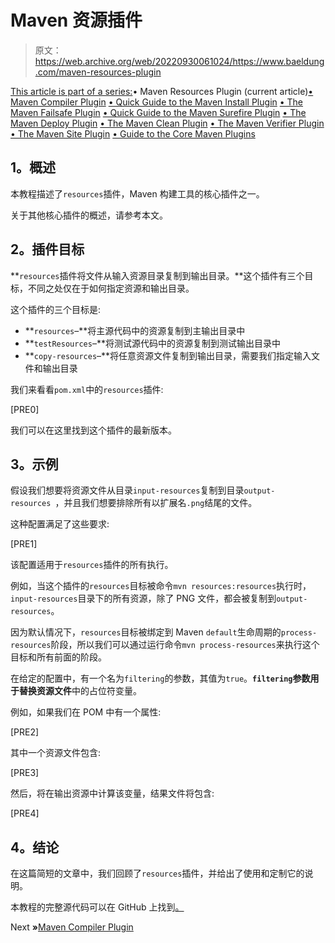 # Maven 资源插件

> 原文：<https://web.archive.org/web/20220930061024/https://www.baeldung.com/maven-resources-plugin>

[This article is part of a series:](javascript:void(0);)• Maven Resources Plugin (current article)[• Maven Compiler Plugin](/web/20220628143042/https://www.baeldung.com/maven-compiler-plugin)
[• Quick Guide to the Maven Install Plugin](/web/20220628143042/https://www.baeldung.com/maven-install-plugin)
[• The Maven Failsafe Plugin](/web/20220628143042/https://www.baeldung.com/maven-failsafe-plugin)
[• Quick Guide to the Maven Surefire Plugin](/web/20220628143042/https://www.baeldung.com/maven-surefire-plugin)
[• The Maven Deploy Plugin](/web/20220628143042/https://www.baeldung.com/maven-deploy-plugin)
[• The Maven Clean Plugin](/web/20220628143042/https://www.baeldung.com/maven-clean-plugin)
[• The Maven Verifier Plugin](/web/20220628143042/https://www.baeldung.com/maven-verifier-plugin)
[• The Maven Site Plugin](/web/20220628143042/https://www.baeldung.com/maven-site-plugin)
[• Guide to the Core Maven Plugins](/web/20220628143042/https://www.baeldung.com/core-maven-plugins)

## **1。概述**

本教程描述了`resources`插件，Maven 构建工具的核心插件之一。

关于其他核心插件的概述，请参考本文。

## **2。插件目标**

**`resources`插件将文件从输入资源目录复制到输出目录。**这个插件有三个目标，不同之处仅在于如何指定资源和输出目录。

这个插件的三个目标是:

*   **`resources`–**将主源代码中的资源复制到主输出目录中
*   **`testResources`–**将测试源代码中的资源复制到测试输出目录中
*   **`copy-resources`–**将任意资源文件复制到输出目录，需要我们指定输入文件和输出目录

我们来看看`pom.xml`中的`resources`插件:

[PRE0]

我们可以在这里找到这个插件的最新版本。

## **3。示例**

假设我们想要将资源文件从目录`input-resources`复制到目录`output-resources `，并且我们想要排除所有以扩展名`.png`结尾的文件。

这种配置满足了这些要求:

[PRE1]

该配置适用于`resources`插件的所有执行。

例如，当这个插件的`resources`目标被命令`mvn resources:resources`执行时，`input-resources`目录下的所有资源，除了 PNG 文件，都会被复制到`output-resources`。

因为默认情况下，`resources`目标被绑定到 Maven `default`生命周期的`process-resources`阶段，所以我们可以通过运行命令`mvn process-resources`来执行这个目标和所有前面的阶段。

在给定的配置中，有一个名为`filtering`的参数，其值为`true`。**`filtering`参数用于替换资源文件**中的占位符变量。

例如，如果我们在 POM 中有一个属性:

[PRE2]

其中一个资源文件包含:

[PRE3]

然后，将在输出资源中计算该变量，结果文件将包含:

[PRE4]

## **4。结论**

在这篇简短的文章中，我们回顾了`resources`插件，并给出了使用和定制它的说明。

本教程的完整源代码可以在 GitHub 上找到[。](https://web.archive.org/web/20220628143042/https://github.com/eugenp/tutorials/tree/master/maven-modules/maven-plugins)

Next **»**[Maven Compiler Plugin](/web/20220628143042/https://www.baeldung.com/maven-compiler-plugin)